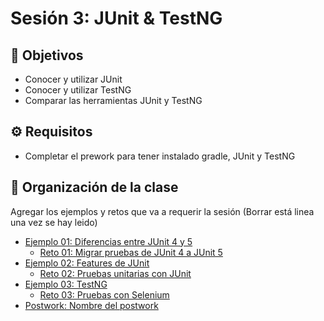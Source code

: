 
# Sesión 3: JUnit & TestNG

## :dart: Objetivos

- Conocer y utilizar JUnit
- Conocer y utilizar TestNG
- Comparar las herramientas JUnit y TestNG


## ⚙ Requisitos

+ Completar el prework para tener instalado gradle, JUnit y TestNG

## 📂 Organización de la clase

Agregar los ejemplos y retos que va a requerir la sesión (Borrar está linea una vez se hay leido)

- [Ejemplo 01:  Diferencias entre JUnit 4 y 5](./Ejemplo-01)
    - [Reto 01: Migrar pruebas de JUnit 4 a JUnit 5](./Reto-01)
- [Ejemplo 02: Features de JUnit](./Ejemplo-02)
    - [Reto  02: Pruebas unitarias con JUnit](./Reto-02)
- [Ejemplo 03: TestNG](./Ejemplo-03)
    - [Reto 03: Pruebas con Selenium](./Reto-03)
- [Postwork: Nombre del postwork](./Postwork)




